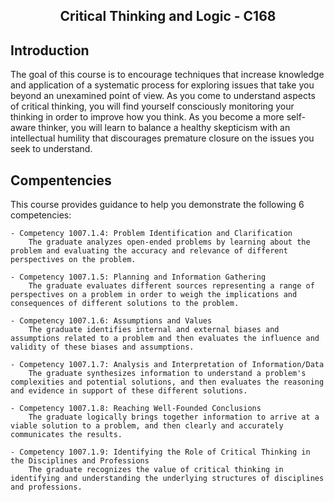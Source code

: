 <h2 align="center">Critical Thinking and Logic - C168</h2>

## Introduction

 <p>The goal of this course is to encourage techniques that increase knowledge and application of a systematic process for exploring issues that take you beyond an unexamined point of view. As you come to understand aspects of critical thinking, you will find yourself consciously monitoring your thinking in order to improve how you think. As you become a more self-aware thinker, you will learn to balance a healthy skepticism with an intellectual humility that discourages premature closure on the issues you seek to understand.</p>


 ## Compentencies

 This course provides guidance to help you demonstrate the following 6 competencies:

    - Competency 1007.1.4: Problem Identification and Clarification
        The graduate analyzes open-ended problems by learning about the problem and evaluating the accuracy and relevance of different perspectives on the problem.

    - Competency 1007.1.5: Planning and Information Gathering
        The graduate evaluates different sources representing a range of perspectives on a problem in order to weigh the implications and consequences of different solutions to the problem.

    - Competency 1007.1.6: Assumptions and Values
        The graduate identifies internal and external biases and assumptions related to a problem and then evaluates the influence and validity of these biases and assumptions.

    - Competency 1007.1.7: Analysis and Interpretation of Information/Data
        The graduate synthesizes information to understand a problem's complexities and potential solutions, and then evaluates the reasoning and evidence in support of these different solutions.

    - Competency 1007.1.8: Reaching Well-Founded Conclusions
        The graduate logically brings together information to arrive at a viable solution to a problem, and then clearly and accurately communicates the results.
        
    - Competency 1007.1.9: Identifying the Role of Critical Thinking in the Disciplines and Professions
        The graduate recognizes the value of critical thinking in identifying and understanding the underlying structures of disciplines and professions.



